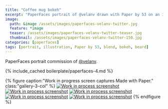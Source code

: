 ```yaml
---
title: "Coffee mug bokeh"
excerpt: "PaperFaces portrait of @velanv drawn with Paper by 53 on an iPad."
image: 
  path: &image /assets/images/paperfaces-velanv-twitter.jpg 
  feature: *image
  teaser: /assets/images/paperfaces-velanv-twitter-teaser.jpg
  thumbnail: /assets/images/paperfaces-velanv-twitter-150.jpg
categories: [paperfaces]
tags: [portrait, illustration, Paper by 53, blend, bokeh, beard]
---
```


PaperFaces portrait commission of [@velanv](https://twitter.com/velanv).

{% include_cached boilerplate/paperfaces-4.md %}

{% figure caption:"Work in progress screen captures Made with Paper." class:"gallery-3-col" %}
[![Work in process screenshot](/assets/images/paperfaces-velanv-process-1-600.jpg)](/assets/images/paperfaces-velanv-process-1-lg.jpg) [![Work in process screenshot](/assets/images/paperfaces-velanv-process-2-600.jpg)](/assets/images/paperfaces-velanv-process-2-lg.jpg) [![Work in process screenshot](/assets/images/paperfaces-velanv-process-3-600.jpg)](/assets/images/paperfaces-velanv-process-3-lg.jpg) [![Work in process screenshot](/assets/images/paperfaces-velanv-process-4-600.jpg)](/assets/images/paperfaces-velanv-process-4-lg.jpg) [![Work in process screenshot](/assets/images/paperfaces-velanv-process-4-600.jpg)](/assets/images/paperfaces-velanv-process-4-lg.jpg)
{% endfigure %}
